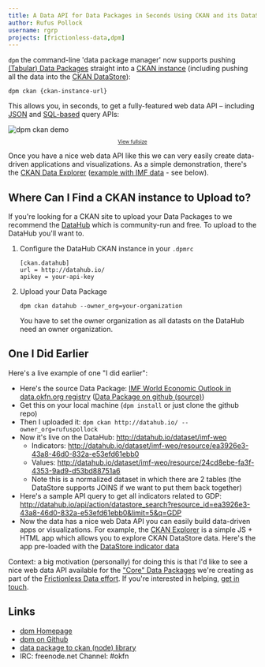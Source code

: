 ```yaml
---
title: A Data API for Data Packages in Seconds Using CKAN and its DataStore
author: Rufus Pollock
username: rgrp
projects: [frictionless-data,dpm]
---
```


`dpm` the command-line 'data package manager' now supports pushing [(Tabular)
Data Packages][dp-overview] straight into a [CKAN instance][ckan] (including
pushing all the data into the [CKAN DataStore][datastore]):

    dpm ckan {ckan-instance-url}

This allows you, in seconds, to get a fully-featured web data API &ndash; including [JSON][ds-json] and
[SQL-based][ds-sql] query APIs:

<img src="http://assets.okfnlabs.org/p/dpm/img/dpm-ckan.gif" alt="dpm ckan demo" />

<p style="text-align: center; font-size: x-small"><a href="http://assets.okfnlabs.org/p/dpm/img/dpm-ckan.gif">View fullsize</a></p>

Once you have a nice web data API like this we can very easily create data-driven applications and visualizations. As a simple demonstration, there's the [CKAN Data Explorer][explorer] ([example with IMF data][explorer-imf] - see below).

[explorer]: http://dev.rufuspollock.org/ckan-explorer/
[explorer-imf]: http://dev.rufuspollock.org/ckan-explorer/?endpoint=http://datahub.io&resource=ea3926e3-43a8-46d0-832a-e53efd61ebb0

## Where Can I Find a CKAN instance to Upload to?

If you're looking for a CKAN site to upload your Data Packages to we recommend
the [DataHub][] which is community-run and free. To upload to the DataHub
you'll want to.

1. Configure the DataHub CKAN instance in your `.dpmrc`

       [ckan.datahub]
       url = http://datahub.io/
       apikey = your-api-key

2. Upload your Data Package

       dpm ckan datahub --owner_org=your-organization

   You have to set the owner organization as all datasts on the DataHub need an
   owner organization.

## One I Did Earlier

Here's a live example of one "I did earlier":

* Here's the source Data Package: [IMF World Economic Outlook in data.okfn.org
  registry][imf-weo] ([Data Package on github
  (source)](https://github.com/datasets/imf-weo))
* Get this on your local machine (`dpm install` or just clone the github repo)
* Then I uploaded it: `dpm ckan http://datahub.io/ --owner_org=rufuspollock`
* Now it's live on the DataHub: <http://datahub.io/dataset/imf-weo>
  * Indicators: <http://datahub.io/dataset/imf-weo/resource/ea3926e3-43a8-46d0-832a-e53efd61ebb0>
  * Values: <http://datahub.io/dataset/imf-weo/resource/24cd8ebe-fa3f-4353-9ad9-d53bd88751a6>
  * Note this is a normalized dataset in which there are 2 tables (the
    DataStore supports JOINS if we want to put them back together)
* Here's a sample API query to get all indicators related to GDP: <http://datahub.io/api/action/datastore_search?resource_id=ea3926e3-43a8-46d0-832a-e53efd61ebb0&limit=5&q=GDP>
* Now the data has a nice web Data API you can easily build data-driven apps or
  visualizations. For example, the [CKAN Explorer][explorer] is a simple JS +
  HTML app which allows you to explore CKAN DataStore data. Here's the app
  pre-loaded with the [DataStore indicator data][explorer-imf]

[imf-weo]: http://data.okfn.org/data/core/imf-weo

Context: a big motivation (personally) for doing this is that I'd like to see a
nice web data API available for the ["Core" Data Packages][core] we're creating
as part of the [Frictionless Data effort][frictionless]. If you're interested
in helping, [get in touch][discuss-dp].

[dp-overview]: http://data.okfn.org/standards
[ckan]: http://ckan.org/
[datastore]: http://docs.ckan.org/en/latest/maintaining/datastore.html
[ds-json]: http://docs.ckan.org/en/latest/maintaining/datastore.html#ckanext.datastore.logic.action.datastore_search
[ds-sql]: http://docs.ckan.org/en/latest/maintaining/datastore.html#ckanext.datastore.logic.action.datastore_search_sql
[DataHub]: http://datahub.io/
[frictionless]: http://data.okfn.org/
[core]: http://data.okfn.org/data/
[discuss-dp]: http://discuss.okfn.org/t/data-packages-creating-finding-and-tooling/48

## Links

* [dpm Homepage](http://data.okfn.org/tools/)
* [dpm on Github](https://github.com/okfn/dpm)
* [data package to ckan (node) library](https://github.com/okfn/datapackage-ckan)
* IRC: freenode.net Channel: #okfn

